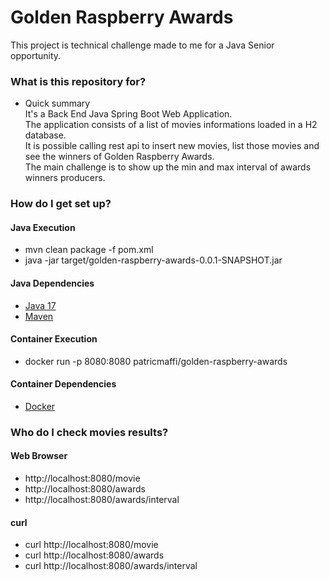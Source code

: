 # Golden Raspberry Awards #

This project is technical challenge made to me for a Java Senior opportunity.<br/>

### What is this repository for? ###
* Quick summary <br/>
It's a Back End Java Spring Boot Web Application. <br/>
The application consists of a list of movies informations loaded in a H2 database.<br/>
It is possible calling rest api to insert new movies, list those movies and see the winners of Golden Raspberry Awards.<br/>
The main challenge is to show up the min and max interval of awards winners producers.<br/>

### How do I get set up? ###
#### Java Execution ####
* mvn clean package -f pom.xml
* java -jar target/golden-raspberry-awards-0.0.1-SNAPSHOT.jar

#### Java Dependencies ####
* [Java 17](https://www.oracle.com/java/technologies/javase/jdk17-archive-downloads.html)
* [Maven](https://maven.apache.org/download.cgi)

#### Container Execution ####
* docker run -p 8080:8080 patricmaffi/golden-raspberry-awards

#### Container Dependencies ####
* [Docker](https://docs.docker.com/get-docker/)

### Who do I check movies results? ###

#### Web Browser ####
* http://localhost:8080/movie
* http://localhost:8080/awards
* http://localhost:8080/awards/interval

#### curl ####
* curl http://localhost:8080/movie
* curl http://localhost:8080/awards
* curl http://localhost:8080/awards/interval